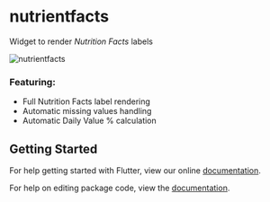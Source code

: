 # nutrientfacts

Widget to render *Nutrition Facts* labels

![nutrientfacts](https://raw.githubusercontent.com/ricardocorral/nutrient_facts_flutter/master/assets/nutrientfacts.png)

### Featuring:
- Full Nutrition Facts label rendering
- Automatic missing values handling
- Automatic Daily Value % calculation

## Getting Started

For help getting started with Flutter, view our online [documentation](https://flutter.io/).

For help on editing package code, view the [documentation](https://flutter.io/developing-packages/).
